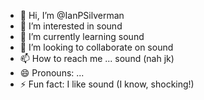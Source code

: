 - 👋 Hi, I’m @IanPSilverman
- 👀 I’m interested in sound
- 🌱 I’m currently learning sound
- 💞️ I’m looking to collaborate on sound
- 📫 How to reach me ... sound (nah jk)
- 😄 Pronouns: ...
- ⚡ Fun fact: I like sound (I know, shocking!)

<!---
IanPSilverman/IanPSilverman is a ✨ special ✨ repository because its `README.md` (this file) appears on your GitHub profile.
You can click the Preview link to take a look at your changes.
--->
